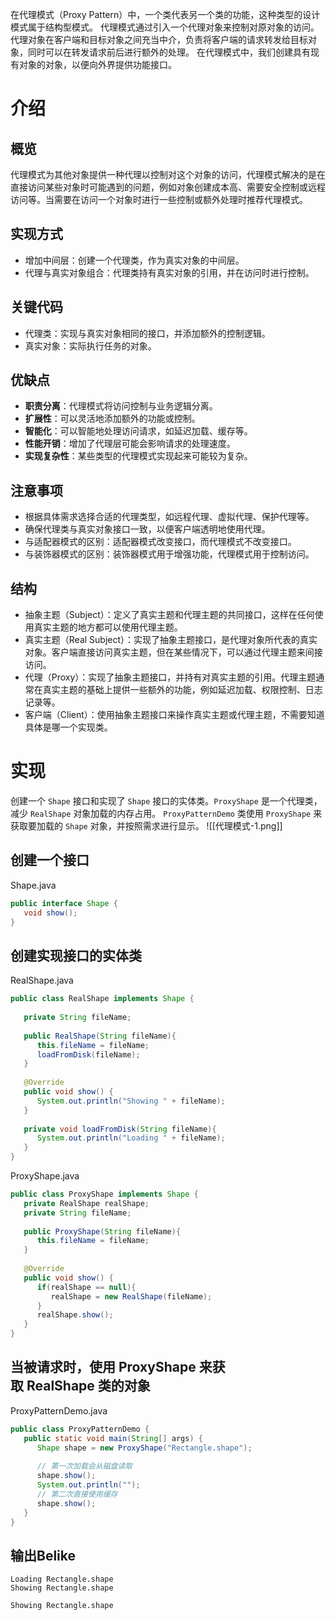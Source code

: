 在代理模式（Proxy Pattern）中，一个类代表另一个类的功能，这种类型的设计模式属于结构型模式。
代理模式通过引入一个代理对象来控制对原对象的访问。代理对象在客户端和目标对象之间充当中介，负责将客户端的请求转发给目标对象，同时可以在转发请求前后进行额外的处理。
在代理模式中，我们创建具有现有对象的对象，以便向外界提供功能接口。

# 介绍
## 概览
代理模式为其他对象提供一种代理以控制对这个对象的访问，代理模式解决的是在直接访问某些对象时可能遇到的问题，例如对象创建成本高、需要安全控制或远程访问等。当需要在访问一个对象时进行一些控制或额外处理时推荐代理模式。

## 实现方式
- 增加中间层：创建一个代理类，作为真实对象的中间层。
- 代理与真实对象组合：代理类持有真实对象的引用，并在访问时进行控制。

## 关键代码
- 代理类：实现与真实对象相同的接口，并添加额外的控制逻辑。
- 真实对象：实际执行任务的对象。

## 优缺点
- **职责分离**：代理模式将访问控制与业务逻辑分离。
- **扩展性**：可以灵活地添加额外的功能或控制。
- **智能化**：可以智能地处理访问请求，如延迟加载、缓存等。
- **性能开销**：增加了代理层可能会影响请求的处理速度。
- **实现复杂性**：某些类型的代理模式实现起来可能较为复杂。

## 注意事项
- 根据具体需求选择合适的代理类型，如远程代理、虚拟代理、保护代理等。
- 确保代理类与真实对象接口一致，以便客户端透明地使用代理。
- 与适配器模式的区别：适配器模式改变接口，而代理模式不改变接口。
- 与装饰器模式的区别：装饰器模式用于增强功能，代理模式用于控制访问。

## 结构
- 抽象主题（Subject）：定义了真实主题和代理主题的共同接口，这样在任何使用真实主题的地方都可以使用代理主题。
- 真实主题（Real Subject）：实现了抽象主题接口，是代理对象所代表的真实对象。客户端直接访问真实主题，但在某些情况下，可以通过代理主题来间接访问。
- 代理（Proxy）：实现了抽象主题接口，并持有对真实主题的引用。代理主题通常在真实主题的基础上提供一些额外的功能，例如延迟加载、权限控制、日志记录等。
- 客户端（Client）：使用抽象主题接口来操作真实主题或代理主题，不需要知道具体是哪一个实现类。

# 实现
创建一个 `Shape` 接口和实现了 `Shape` 接口的实体类。`ProxyShape` 是一个代理类，减少 `RealShape` 对象加载的内存占用。
`ProxyPatternDemo` 类使用 `ProxyShape` 来获取要加载的 `Shape` 对象，并按照需求进行显示。
![[代理模式-1.png]]

## 创建一个接口
Shape.java
```java
public interface Shape {
   void show();
}
```

## 创建实现接口的实体类
RealShape.java
```java
public class RealShape implements Shape {
 
   private String fileName;
 
   public RealShape(String fileName){
      this.fileName = fileName;
      loadFromDisk(fileName);
   }
 
   @Override
   public void show() {
      System.out.println("Showing " + fileName);
   }
 
   private void loadFromDisk(String fileName){
      System.out.println("Loading " + fileName);
   }
}
```
ProxyShape.java
```java
public class ProxyShape implements Shape {  
   private RealShape realShape; 
   private String fileName;
 
   public ProxyShape(String fileName){
      this.fileName = fileName;
   }
 
   @Override
   public void show() {
      if(realShape == null){ 
         realShape = new RealShape(fileName); 
      }
      realShape.show();
   }
}
```

## 当被请求时，使用 ProxyShape 来获取 RealShape 类的对象
ProxyPatternDemo.java
```java
public class ProxyPatternDemo {
   public static void main(String[] args) {
      Shape shape = new ProxyShape("Rectangle.shape"); 
 
      // 第一次加载会从磁盘读取
      shape.show(); 
      System.out.println("");
      // 第二次直接使用缓存
      shape.show();  
   }
}
```

## 输出Belike
```text
Loading Rectangle.shape
Showing Rectangle.shape

Showing Rectangle.shape
```